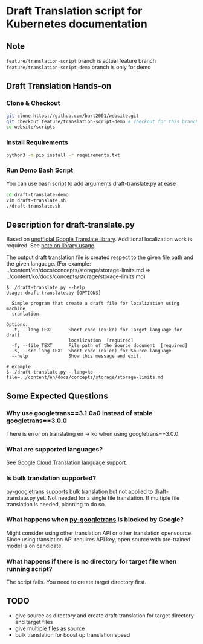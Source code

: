 # Draft Translation script for Kubernetes documentation

## Note
`feature/translation-script` branch is actual feature branch<br>
`feature/translation-script-demo` branch is only for demo

## Draft Translation Hands-on
### Clone & Checkout
```bash
git clone https://github.com/bart2001/website.git
git checkout feature/translation-script-demo # checkout for this branch
cd website/scripts
```

### Install Requirements
```bash
python3 -m pip install -r requirements.txt
```

### Run Demo Bash Script
You can use bash script to add arguments draft-translate.py at ease
```bash
cd draft-translate-demo
vim draft-translate.sh 
./draft-translate.sh
```

## Description for draft-translate.py
Based on [unofficial Google Translate library](https://github.com/ssut/py-googletrans).
Additional localization work is required.
See [note on library usage](https://github.com/ssut/py-googletrans#note-on-library-usage).

The output draft translation file is created respect to the given file path and the given language.
(For example: ../content/en/docs/concepts/storage/storage-limits.md => ../content/ko/docs/concepts/storage/storage-limits.md)

```
$ ./draft-translate.py --help
Usage: draft-translate.py [OPTIONS]

  Simple program that create a draft file for localization using machine
  tranlation.

Options:
  -t, --lang TEXT      Short code (ex:ko) for Target language for draft
                       localization  [required]
  -f, --file TEXT      File path of the Source document  [required]
  -s, --src-lang TEXT  Short code (ex:en) for Source language
  --help               Show this message and exit.
  
# example
$ ./draft-translate.py --lang=ko --file=../content/en/docs/concepts/storage/storage-limits.md
```

## Some Expected Questions
### Why use googletrans==3.1.0a0 instead of stable googletrans==3.0.0
There is error on translating en -> ko when using googletrans==3.0.0

### What are supported languages? 
See [Google Cloud Translation language support](https://cloud.google.com/translate/docs/languages).

### Is bulk translation supported?
[py-googletrans supports bulk translation](https://github.com/ssut/py-googletrans#advanced-usage-bulk) but not applied to draft-translate.py yet.
Not needed for a single file translation.
If multiple file translation is needed, planning to do so.

### What happens when [py-googletrans](https://github.com/ssut/py-googletrans#how-does-this-library-work) is blocked by Google?
Might consider using other translation API or other translation opensource.
Since using translation API requires API key, open source with pre-trained model is on candidate. 

### What happens if there is no directory for target file when running script?
The script fails. You need to create target directory first.

## TODO
- give source as directory and create draft-translation for target directory and target files 
- give multiple files as source
- bulk translation for boost up translation speed
